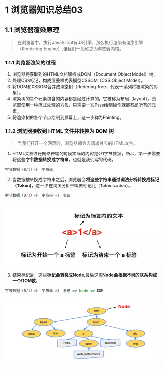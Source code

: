 # 1 浏览器知识总结03

## 1.1 浏览器渲染原理

> 在浏览器中，执行JavaScript有JS引擎，那么执行渲染有渲染引擎（Rendering Engine）,但我们一般称之为浏览器内核。

### 1.1.1 浏览器渲染的过程

1. 浏览器将获取到的HTML文档解析成DOM（Document Object Model）树。
2. 处理CSS标记，构成层叠样式表模型CSSOM（CSS Object Model）。
3. 将DOM和CSSOM合并成渲染树（Redering Tree，代表一系列将被渲染的对象）。
4. 渲染树的每个元素包含的内容都是经过计算的，它被称为布局（layout）。浏览器使用一种流式处理的方法，只需要一次Pass绘制操作就能布局所有的元素。
5. 将渲染树的各个节点绘制到屏幕上，这一步称为Painting。

### 1.1.2 浏览器接收到 HTML 文件并转换为 DOM 树

> 当我们打开一个网页时，浏览器都会去请求对应的HTML文件。

1. HTML文档进行网络传输的时候实际的内容是0/1字节数据，所以，第一步需要将这些**字节数据转换成字符串**，也就是我们写的代码。

```js
字节数据（0/1）=》 字符串
```

2. 当数据被转换成字符串之后，浏览器会**将这些字符串通过词法分析转换成标记（Token)**，这一步在词法分析中叫做标记化（Tokenization）。

```js
字节数据（0/1）=》 字符串 =》 标记
```

![标记](./img/Tokenization.webp)

3. 结束标记后，这些**标记会转换成Node**,最后这些**Node会根据不同的联系构成一个DOM数**。

```js
字节数据（0/1）=》 字符串 =》 标记 => Node => DOM
```

![dom-tree](./img/dom-tree.webp)